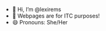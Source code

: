 - 👋 Hi, I’m @lexirems
- 🌱 Webpages are for ITC purposes!
- 😄 Pronouns: She/Her

<!---
lexirems/lexirems is a ✨ special ✨ repository because its `README.md` (this file) appears on your GitHub profile.
You can click the Preview link to take a look at your changes.
--->
